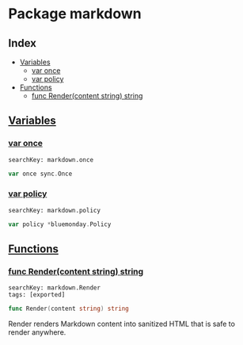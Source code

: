 # Package markdown

## Index

* [Variables](#var)
    * [var once](#once)
    * [var policy](#policy)
* [Functions](#func)
    * [func Render(content string) string](#Render)


## <a id="var" href="#var">Variables</a>

### <a id="once" href="#once">var once</a>

```
searchKey: markdown.once
```

```Go
var once sync.Once
```

### <a id="policy" href="#policy">var policy</a>

```
searchKey: markdown.policy
```

```Go
var policy *bluemonday.Policy
```

## <a id="func" href="#func">Functions</a>

### <a id="Render" href="#Render">func Render(content string) string</a>

```
searchKey: markdown.Render
tags: [exported]
```

```Go
func Render(content string) string
```

Render renders Markdown content into sanitized HTML that is safe to render anywhere. 

